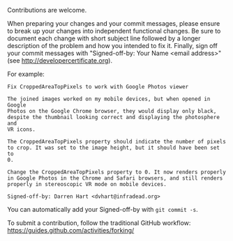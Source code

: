 Contributions are welcome.

When preparing your changes and your commit messages, please ensure to break up your changes into independent functional changes. Be sure to document each change with short subject line followed by a longer description of the problem and how you intended to fix it. Finally, sign off your commit messages with "Signed-off-by: Your Name \<email address\>" (see http://developercertificate.org).

For example:

```
Fix CroppedAreaTopPixels to work with Google Photos viewer

The joined images worked on my mobile devices, but when opened in Google
Photos on the Google Chrome browser, they would display only black,
despite the thumbnail looking correct and displaying the photosphere and
VR icons.

The CroppedAreaTopPixels property should indicate the number of pixels
to crop. It was set to the image height, but it should have been set to
0.

Change the CroppedAreaTopPixels property to 0. It now renders properly
in Google Photos in the Chrome and Safari browsers, and still renders
properly in stereoscopic VR mode on mobile devices.

Signed-off-by: Darren Hart <dvhart@infradead.org>

```

You can automatically add your Signed-off-by with `git commit -s`.

To submit a contribution, follow the traditional GitHub workflow: https://guides.github.com/activities/forking/
